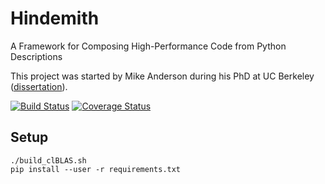 Hindemith
=========
A Framework for Composing High-Performance Code from Python Descriptions

This project was started by Mike Anderson during his PhD at UC Berkeley
([dissertation](http://www.eecs.berkeley.edu/Pubs/TechRpts/2014/EECS-2014-210.html)).

[![Build Status](https://travis-ci.org/ucb-sejits/hindemith.svg?branch=master)](https://travis-ci.org/ucb-sejits/hindemith)
[![Coverage Status](https://coveralls.io/repos/ucb-sejits/hindemith/badge.svg?branch=master)](https://coveralls.io/r/ucb-sejits/hindemith?branch=master)


Setup
-----
```shell
./build_clBLAS.sh
pip install --user -r requirements.txt
```

